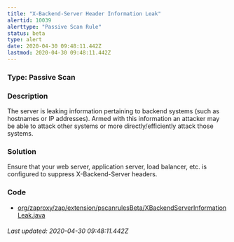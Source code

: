 ```yaml
---
title: "X-Backend-Server Header Information Leak"
alertid: 10039
alerttype: "Passive Scan Rule"
status: beta
type: alert
date: 2020-04-30 09:48:11.442Z
lastmod: 2020-04-30 09:48:11.442Z
---
```

### Type: Passive Scan

### Description
The server is leaking information pertaining to backend systems (such as hostnames or IP addresses). Armed with this information an attacker may be able to attack other systems or more directly/efficiently attack those systems.

### Solution

Ensure that your web server, application server, load balancer, etc. is configured to suppress X-Backend-Server headers.

### Code

 * [org/zaproxy/zap/extension/pscanrulesBeta/XBackendServerInformationLeak.java](https://github.com/zaproxy/zap-extensions/blob/master/addOns/pscanrulesBeta/src/main/java/org/zaproxy/zap/extension/pscanrulesBeta/XBackendServerInformationLeak.java)

###### Last updated: 2020-04-30 09:48:11.442Z
